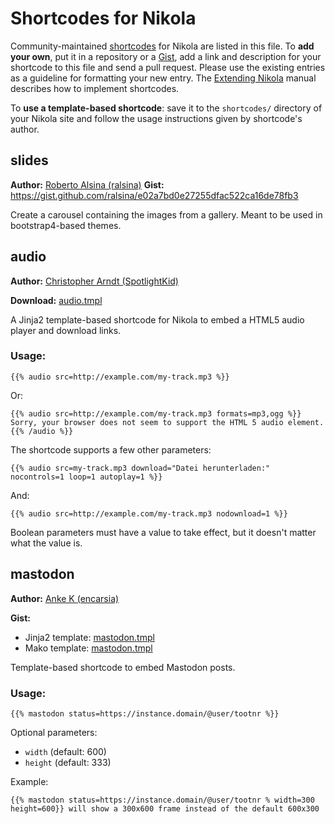 # Shortcodes for Nikola

Community-maintained [shortcodes] for Nikola are listed in this file. To **add
your own**, put it in a repository or a [Gist], add a link and description for
your shortcode to this file and send a pull request. Please use the existing
entries as a guideline for formatting your new entry. The [Extending Nikola]
manual describes how to implement shortcodes.

To **use a template-based shortcode**: save it to the `shortcodes/` directory
of your Nikola site and follow the usage instructions given by shortcode's
author.

[shortcodes]: https://getnikola.com/handbook.html#shortcodes
[gist]: https://gist.github.com/
[extending nikola]: https://getnikola.com/extending.html#shortcodes

## slides

**Author:** [Roberto Alsina (ralsina)](https://github.com/ralsina)
**Gist:** https://gist.github.com/ralsina/e02a7bd0e27255dfac522ca16de78fb3

Create a carousel containing the images from a gallery. Meant to be used in bootstrap4-based themes.

## audio

**Author:** [Christopher Arndt (SpotlightKid)](https://github.com/SpotlightKid)

**Download:** [audio.tmpl](https://gist.github.com/SpotlightKid/70f3ccdfacd9cfb091941a91f349924f)

A Jinja2 template-based shortcode for Nikola to embed a HTML5 audio player and
download links.

### Usage:

    {{% audio src=http://example.com/my-track.mp3 %}}

Or:

    {{% audio src=http://example.com/my-track.mp3 formats=mp3,ogg %}}
    Sorry, your browser does not seem to support the HTML 5 audio element.
    {{% /audio %}}

The shortcode supports a few other parameters:

    {{% audio src=my-track.mp3 download="Datei herunterladen:" nocontrols=1 loop=1 autoplay=1 %}}

And:

    {{% audio src=http://example.com/my-track.mp3 nodownload=1 %}}

Boolean parameters must have a value to take effect, but it doesn't matter what
the value is.

## mastodon

**Author:** [Anke K (encarsia)](https://github.com/encarsia)

**Gist:**
  * Jinja2 template: [mastodon.tmpl](https://gist.github.com/encarsia/52728167ac7d2fe79caf480c291931ea)
  * Mako template: [mastodon.tmpl](https://gist.github.com/encarsia/da438431ca42781045b4d63ac1b9ea5c)

Template-based shortcode to embed Mastodon posts.

### Usage:
```
{{% mastodon status=https://instance.domain/@user/tootnr %}}
```
Optional parameters:
 - ``width`` (default: 600)
 - ``height`` (default: 333)
    
Example:
```
{{% mastodon status=https://instance.domain/@user/tootnr % width=300 height=600}} will show a 300x600 frame instead of the default 600x300
```

